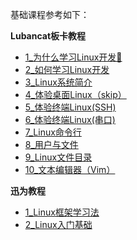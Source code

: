 基础课程参考如下：

**Lubancat板卡教程**
- [1_为什么学习Linux开发📕](../../../02-💾%20Lubancat-RK3568/3_Linux基础与应用开发实战/1_Linux系统/1_为什么学习Linux开发📕.md)
- [2_如何学习Linux开发](../../../02-💾%20Lubancat-RK3568/3_Linux基础与应用开发实战/1_Linux系统/2_如何学习Linux开发.md)
- [3_Linux系统简介](../../../02-💾%20Lubancat-RK3568/3_Linux基础与应用开发实战/1_Linux系统/3_Linux系统简介.md)
- [4_体验桌面Linux（skip）](../../../02-💾%20Lubancat-RK3568/3_Linux基础与应用开发实战/1_Linux系统/4_体验桌面Linux（skip）.md)
- [5_体验终端Linux(SSH)](../../../02-💾%20Lubancat-RK3568/3_Linux基础与应用开发实战/1_Linux系统/5_体验终端Linux(SSH).md)
- [6_体验终端Linux(串口)](../../../02-💾%20Lubancat-RK3568/3_Linux基础与应用开发实战/1_Linux系统/6_体验终端Linux(串口).md)
- [7_Linux命令行](../../../02-💾%20Lubancat-RK3568/3_Linux基础与应用开发实战/1_Linux系统/7_Linux命令行.md)
- [8_用户与文件](../../../02-💾%20Lubancat-RK3568/3_Linux基础与应用开发实战/1_Linux系统/8_用户与文件.md)
- [9_Linux文件目录](../../../02-💾%20Lubancat-RK3568/3_Linux基础与应用开发实战/1_Linux系统/9_Linux文件目录.md)
- [10_文本编辑器（Vim）](../../../02-💾%20Lubancat-RK3568/3_Linux基础与应用开发实战/1_Linux系统/10_文本编辑器（Vim）.md)

**迅为教程**
- [1_Linux框架学习法](../../../04-🌳%20迅为课程/1_前言/1_Linux框架学习法.md)
- [2_Linux入门基础](../../../04-🌳%20迅为课程/1_前言/2_Linux入门基础.md)